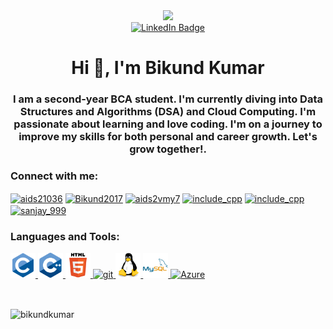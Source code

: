 <div id="header" align="center">
  <img src="https://i.giphy.com/media/v1.Y2lkPTc5MGI3NjExOWwwbzhpNHFrZmd6eGgxbWFhOHFoemdicHoxeXViYXdna2M0Z3RjZyZlcD12MV9pbnRlcm5hbF9naWZfYnlfaWQmY3Q9Zw/iIqmM5tTjmpOB9mpbn/giphy.gif" width="200"/>
</div>
<div id="badges" align="center">
  <a href="http://www.linkedin.com/in/bikund-kumar2017/">
    <img src="https://img.shields.io/badge/LinkedIn-blue?style=for-the-badge&logo=linkedin&logoColor=white" alt="LinkedIn Badge"/>
  </a>
</div>
<h1 align="center">Hi 👋, I'm Bikund Kumar</h1>
<h3 align="center">I am a second-year BCA student. I'm currently diving into Data Structures and Algorithms (DSA) and Cloud Computing. I'm passionate about learning and love coding. I'm on a journey to improve my skills for both personal and career growth. Let's grow together!.<br>

<h3 align="left">Connect with me:</h3>
<p align="left">
  
<a href="https://www.hackerrank.com/Bikund2017" target="blank"><img align="center" src="https://raw.githubusercontent.com/rahuldkjain/github-profile-readme-generator/master/src/images/icons/Social/hackerrank.svg" alt="aids21036" height="30" width="40" /></a>
<a href="https://www.naukri.com/code360/profile/Bikund2017" target="blank"><img align="center" src="https://encrypted-tbn0.gstatic.com/images?q=tbn:ANd9GcQbRWFMWR0ZVJByGadksSMu-4evEfgQfORMEg&s.svg" alt="Bikund2017" height="30" width="40" /></a>
<a href="https://auth.geeksforgeeks.org/user/bikund2017/" target="blank"><img align="center" src="https://raw.githubusercontent.com/rahuldkjain/github-profile-readme-generator/master/src/images/icons/Social/geeks-for-geeks.svg" alt="aids2vmy7" height="30" width="40" /></a>
<a href="https://www.leetcode.com/bikund2017" target="blank"><img align="center" src="https://raw.githubusercontent.com/rahuldkjain/github-profile-readme-generator/master/src/images/icons/Social/leet-code.svg" alt="include_cpp" height="30" width="40" /></a>
<a href="https://codeforces.com/profile/Bikund2017" target="blank"><img align="center" src="https://raw.githubusercontent.com/rahuldkjain/github-profile-readme-generator/master/src/images/icons/Social/codeforces.svg" alt="include_cpp" height="30" width="40" /></a>
<a href="https://www.codechef.com/users/bikund2017" target="blank"><img align="center" src="https://cdn.jsdelivr.net/npm/simple-icons@3.1.0/icons/codechef.svg" alt="sanjay_999" height="30" width="40" /></a>
</p>

<h3 align="left">Languages and Tools:</h3>
<p align="left"> 
  <a href="https://www.w3schools.com/c/" target="_blank" rel="noreferrer"> 
    <img src="https://raw.githubusercontent.com/devicons/devicon/master/icons/c/c-original.svg" alt="c" width="40" height="40"/> 
  </a> 
  <a href="https://www.w3schools.com/cpp/" target="_blank" rel="noreferrer"> 
    <img src="https://raw.githubusercontent.com/devicons/devicon/master/icons/cplusplus/cplusplus-original.svg" alt="cplusplus" width="40" height="40"/> 
  </a> 
  <a href="https://developer.mozilla.org/en-US/docs/Learn/Getting_started_with_the_web/HTML_basics" target="_blank" rel="noreferrer"> 
    <img src="https://raw.githubusercontent.com/devicons/devicon/master/icons/html5/html5-original-wordmark.svg" alt="html5" width="40" height="40"/> 
  </a> 
  <a href="https://git-scm.com/" target="_blank" rel="noreferrer"> 
    <img src="https://www.vectorlogo.zone/logos/git-scm/git-scm-icon.svg" alt="git" width="40" height="40"/> 
    
  <a href="https://www.linux.org/forums/linux-beginner-tutorials.123/" target="_blank" rel="noreferrer"> 
    <img src="https://raw.githubusercontent.com/devicons/devicon/master/icons/linux/linux-original.svg" alt="linux" width="40" height="40"/> 
  </a> 
  <a href="https://www.mysql.com/" target="_blank" rel="noreferrer"> 
    <img src="https://raw.githubusercontent.com/devicons/devicon/master/icons/mysql/mysql-original-wordmark.svg" alt="mysql" width="40" height="40"/> 
  </a> 
  <a href="https://azure.microsoft.com/en-us" target="_blank" rel="noreferrer">
    <img src="https://upload.wikimedia.org/wikipedia/commons/thumb/f/fa/Microsoft_Azure.svg/800px-Microsoft_Azure.svg.png" alt="Azure" width="40" height="40"/>
  </a>
</p>


<br>
<p><img align="center" src="https://github-readme-stats.vercel.app/api/top-langs?username=bikundkumar&show_icons=true&locale=en&layout=compact" alt="bikundkumar" /></p>


